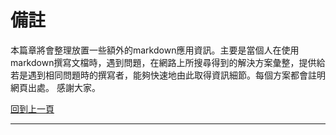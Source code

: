 # 備註

本篇章將會整理放置一些額外的markdown應用資訊。主要是當個人在使用markdown撰寫文檔時，遇到問題，在網路上所搜尋得到的解決方案彙整，提供給若是遇到相同問題時的撰寫者，能夠快速地由此取得資訊細節。每個方案都會註明網頁出處。 感謝大家。







[回到上一頁](markdown.md)

---

